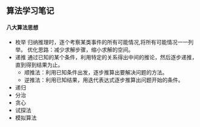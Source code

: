 ## 算法学习笔记
#### 八大算法思想
  - 枚举
    归纳推理时，逐个考察某类事件的所有可能情况,将所有可能情况一一列举。
    优化思路：减少求解步骤，缩小求解的空间。
  - 递推
    通过已知的某个条件，利用特定的关系得出中间的推论，然后逐步递推，直到得到结果为止。
    - 顺推法：利用已知条件出发，逐步推算出要解决问题的方法。
    - 逆推法：利用已知结果，用迭代表达式逐步推算出问题开始的条件。
  - 递归
  - 分治
  - 贪心
  - 试探法
  - 模拟算法
